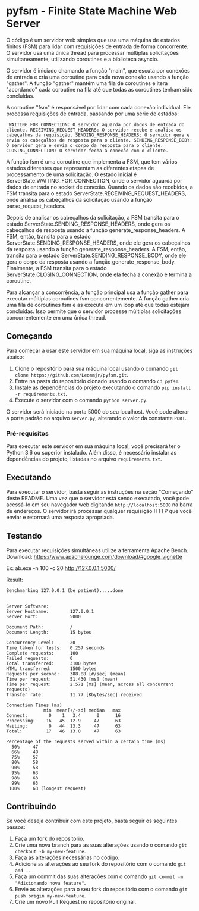 # pyfsm - Finite State Machine Web Server 

O código é um servidor web simples que usa uma máquina de estados finitos (FSM) para lidar com requisições de entrada de forma concorrente. O servidor usa uma única thread para processar múltiplas solicitações simultaneamente, utilizando coroutines e a biblioteca asyncio.

O servidor é iniciado chamando a função "main", que escuta por conexões de entrada e cria uma coroutine para cada nova conexão usando a função "gather". A função "gather" mantém uma fila de coroutines e itera "acordando" cada coroutine na fila até que todas as coroutines tenham sido concluídas.

A coroutine "fsm" é responsável por lidar com cada conexão individual. Ele processa requisições de entrada, passando por uma série de estados:

`
WAITING_FOR_CONNECTION: O servidor aguarda por dados de entrada do cliente.
RECEIVING_REQUEST_HEADERS: O servidor recebe e analisa os cabeçalhos da requisição.
SENDING_RESPONSE_HEADERS: O servidor gera e envia os cabeçalhos de resposta para o cliente.
SENDING_RESPONSE_BODY: O servidor gera e envia o corpo da resposta para o cliente.
CLOSING_CONNECTION: O servidor fecha a conexão com o cliente.`


A função fsm é uma coroutine que implementa a FSM, que tem vários estados diferentes que representam as diferentes etapas de processamento de uma solicitação.
O estado inicial é ServerState.WAITING_FOR_CONNECTION, onde o servidor aguarda por dados de entrada no socket de conexão.
Quando os dados são recebidos, a FSM transita para o estado ServerState.RECEIVING_REQUEST_HEADERS, onde analisa os cabeçalhos da solicitação usando a função parse_request_headers.

Depois de analisar os cabeçalhos da solicitação, a FSM transita para o estado ServerState.SENDING_RESPONSE_HEADERS,
onde gera os cabeçalhos de resposta usando a função generate_response_headers. 
A FSM, então, transita para o estado ServerState.SENDING_RESPONSE_HEADERS, onde ele gera os cabeçalhos da resposta usando a função generate_response_headers. A FSM, então, transita para o estado ServerState.SENDING_RESPONSE_BODY, onde ele gera o corpo da resposta usando a função generate_response_body. 
Finalmente, a FSM transita para o estado ServerState.CLOSING_CONNECTION, onde ela fecha a conexão e termina a coroutine.

Para alcançar a concorrência, a função principal usa a função gather para executar múltiplas coroutines fsm concorrentemente. A função gather cria uma fila de coroutines fsm e as executa em um loop até que todas estejam concluídas. Isso permite que o servidor processe múltiplas solicitações concorrentemente em uma única thread.

## Começando

Para começar a usar este servidor em sua máquina local, siga as instruções abaixo:

1. Clone o repositório para sua máquina local usando o comando `git clone https://github.com/Leommjr/pyfsm.git`.
2. Entre na pasta do repositório clonado usando o comando `cd pyfsm`.
3. Instale as dependências do projeto executando o comando `pip install -r requirements.txt`.
4. Execute o servidor com o comando `python server.py`.

O servidor será iniciado na porta 5000 do seu localhost. Você pode alterar a porta padrão no arquivo `server.py`, alterando o valor da constante `PORT`.

### Pré-requisitos

Para executar este servidor em sua máquina local, você precisará ter o Python 3.6 ou superior instalado. Além disso, é necessário instalar as dependências do projeto, listadas no arquivo `requirements.txt`.

## Executando

Para executar o servidor, basta seguir as instruções na seção "Começando" deste README. Uma vez que o servidor está sendo executado, você pode acessá-lo em seu navegador web digitando `http://localhost:5000` na barra de endereços. O servidor irá processar qualquer requisição HTTP que você enviar e retornará uma resposta apropriada.

## Testando
Para executar requisições simultâneas utilize a ferramenta Apache Bench. Download: https://www.apachelounge.com/download/#google_vignette

Ex: ab.exe -n 100 -c 20 http://127.0.0.1:5000/

Result:
```
Benchmarking 127.0.0.1 (be patient).....done


Server Software:
Server Hostname:        127.0.0.1
Server Port:            5000

Document Path:          /
Document Length:        15 bytes

Concurrency Level:      20
Time taken for tests:   0.257 seconds
Complete requests:      100
Failed requests:        0
Total transferred:      3100 bytes
HTML transferred:       1500 bytes
Requests per second:    388.88 [#/sec] (mean)
Time per request:       51.430 [ms] (mean)
Time per request:       2.571 [ms] (mean, across all concurrent requests)
Transfer rate:          11.77 [Kbytes/sec] received

Connection Times (ms)
              min  mean[+/-sd] median   max
Connect:        0    1   3.4      0      16
Processing:    16   45  12.9     47      63
Waiting:        0   44  13.3     47      63
Total:         17   46  13.0     47      63

Percentage of the requests served within a certain time (ms)
  50%     47
  66%     48
  75%     57
  80%     58
  90%     58
  95%     63
  98%     63
  99%     63
 100%     63 (longest request)

```
## Contribuindo

Se você deseja contribuir com este projeto, basta seguir os seguintes passos:

1. Faça um fork do repositório.
2. Crie uma nova branch para as suas alterações usando o comando `git checkout -b my-new-feature`.
3. Faça as alterações necessárias no código.
4. Adicione as alterações ao seu fork do repositório com o comando `git add .`.
5. Faça um commit das suas alterações com o comando `git commit -m "Adicionando nova feature"`.
6. Envie as alterações para o seu fork do repositório com o comando `git push origin my-new-feature`.
7. Crie um novo Pull Request no repositório original.
